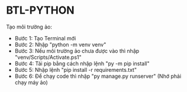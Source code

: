 # BTL-PYTHON
Tạo môi trường ảo:
- Bước 1: Tạo Terminal mới
- Bước 2: Nhập "python -m venv venv"
- Bước 3: Nếu môi trường ảo chưa được vào thì nhập "venv/Scripts/Activate.ps1"
- Bước 4: Tải pip bằng cách nhập lệnh "py -m pip install"
- Bước 5: Nhập lệnh "pip install -r requirements.txt"
- Bước 6: Để chạy code thì nhập "py manage.py runserver" (Nhớ phải chạy máy ảo)
  
